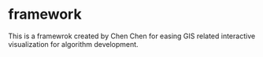 # framework

This is a framewrok created by Chen Chen for easing GIS related interactive visualization for algorithm development.
